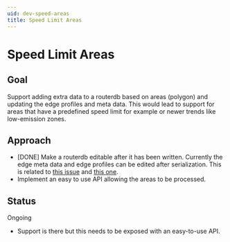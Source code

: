 ```yaml
---
uid: dev-speed-areas
title: Speed Limit Areas
---
```


# Speed Limit Areas

## Goal

Support adding extra data to a routerdb based on areas (polygon) and updating the edge profiles and meta data. This would lead to support for areas that have a predefined speed limit for example or newer trends like low-emission zones.

## Approach

- [DONE] Make a routerdb editable after it has been written. Currently the edge meta data and edge profiles can be edited after serialization. This is related to [this issue](https://github.com/itinero/reminiscence/issues/12) and [this one](https://github.com/itinero/routing/issues/146).
- Implement an easy to use API allowing the areas to be processed.

## Status

Ongoing

- Support is there but this needs to be exposed with an easy-to-use API.
